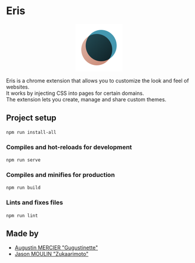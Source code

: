 # Eris
<p align="center">
    <img src="src/assets/logo.png">
</p>

Eris is a chrome extension that allows you to customize the look and feel of websites.<br>
It works by injecting CSS into pages for certain domains.<br>
The extension lets you create, manage and share custom themes.

## Project setup
```
npm run install-all
```

### Compiles and hot-reloads for development
```
npm run serve
```

### Compiles and minifies for production
```
npm run build
```

### Lints and fixes files
```
npm run lint
```

## Made by
- [Augustin MERCIER "Gugustinette"]( https://twitter.com/gugustinette )
- [Jason MOULIN "Zukaarimoto"]( https://sallt.fr )
